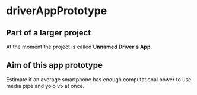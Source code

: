 # driverAppPrototype

## Part of a larger project
At the moment the project is called **Unnamed Driver's App**.

## Aim of this app prototype
Estimate if an average smartphone has enough computational power to use media pipe and yolo v5 at once. 
